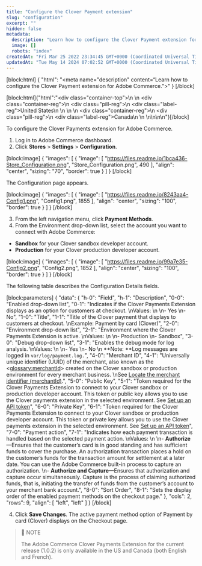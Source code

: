 ```yaml
---
title: "Configure the Clover Payment extension"
slug: "configuration"
excerpt: ""
hidden: false
metadata: 
  description: "Learn how to configure the Clover Payment extension for Adobe Commerce."
  image: []
  robots: "index"
createdAt: "Fri Mar 25 2022 23:34:45 GMT+0000 (Coordinated Universal Time)"
updatedAt: "Tue May 14 2024 07:02:52 GMT+0000 (Coordinated Universal Time)"
---
```

[block:html]
{
  "html": "<meta name=\"description\" content=“Learn how to configure the Clover Payment extension for Adobe Commerce.\">"
}
[/block]


[block:html]{"html":"<div class=\"container-top\">\n  <!--United States-->\n  <div class=\"container-reg\">\n    <div class=\"pill-reg\">\n      <div class=\"label-reg\">United States</div>\n    </div>\n  </div>\n  <!--Canada-->\n  <div class=\"container-reg\">\n    <div class=\"pill-reg\">\n      <div class=\"label-reg\">Canada</div>\n    </div>\n  </div>\n</div>\n\n<!--Css-->\n<style>\n.container-top {\n  top: -15px;\n  position: relative;\n  margin-bottom: -5px;\n}\n\n.container-reg {\n  align-items: center;\n  min-width: auto; \n  width: fit-content;\n  text-align: left;\n  overflow: auto;\n  display: inline-block; \n}\n\n/*Pill format REG*/\n.pill-reg {\n  background: #44BB44;\n  border: .5px solid #44BB44;\n  margin-left: 5px;\n  overflow: hidden;\n  display: flex; \n  justify-content: center; \n  align-items: center; \n  border-radius: 10px;\n  height: 1.8rem;\n  margin-top: 10px;\n  margin-bottom: 1.5px; \n  padding: 0 10px; \n}\n\n/*Text FORMAT inside REG pills */\n.pill-reg .label-reg, \n.pill-reg__addon .label-reg \n{\n  font-style: normal;\n  font-weight: normal;\n  font-size: 12px;\n  color: #fff;\n  vertical-align: middle;\n  margin: 0;\n  padding: 0 5px;\n}\n</style>"}[/block]

To configure the Clover Payments extension for Adobe Commerce.

1. Log in to Adobe Commerce dashboard.
2. Click **Stores**  >  **Settings** > **Configuration**. 

[block:image]
{
  "images": [
    {
      "image": [
        "https://files.readme.io/1bca436-Store_Configuration.png",
        "Store_Configuration.png",
        490
      ],
      "align": "center",
      "sizing": "70",
      "border": true
    }
  ]
}
[/block]


The Configuration page appears.

[block:image]
{
  "images": [
    {
      "image": [
        "https://files.readme.io/8243aa4-Config1.png",
        "Config1.png",
        1855
      ],
      "align": "center",
      "sizing": "100",
      "border": true
    }
  ]
}
[/block]


3. From the left navigation menu, click **Payment Methods**.
4. From the Environment drop-down list, select the account you want to connect with Adobe Commerce:

- **Sandbox** for your Clover sandbox developer account.
- **Production** for your Clover production developer account.

[block:image]
{
  "images": [
    {
      "image": [
        "https://files.readme.io/99a7e35-Config2.png",
        "Config2.png",
        1852
      ],
      "align": "center",
      "sizing": "100",
      "border": true
    }
  ]
}
[/block]


The following table describes the Configuration Details fields.

[block:parameters]
{
  "data": {
    "h-0": "Field",
    "h-1": "Description",
    "0-0": "Enabled drop-down list",
    "0-1": "Indicates if the Clover Payments Extension displays as an option for customers at checkout.  \nValues:  \n  \n- Yes  \n- No",
    "1-0": "Title",
    "1-1": "Title of the Clover payment that displays to customers at checkout.  \nExample: Payment by card (Clover)",
    "2-0": "Environment drop-down list",
    "2-1": "Environment where the Clover Payments Extension is active.  \nValues:  \n  \n- Production  \n- Sandbox",
    "3-0": "Debug drop-down list",
    "3-1": "Enables the debug mode for log analysis.  \nValues:  \n  \n- Yes  \n- No  \n  **Note: **Log messages are logged in `var/log/payment.log.`",
    "4-0": "Merchant ID",
    "4-1": "Universally unique identifier (UUID) of the merchant, also known as the <<glossary:merchantId>> created on the Clover sandbox or production environment for every merchant business.  \nSee [Locate the merchant identifier (merchantId)](https://docs.clover.com/docs/locating-merchant-id).",
    "5-0": "Public Key",
    "5-1": "Token required for the Clover Payments Extension to connect to your Clover sandbox or production developer account. This token or public key allows you to use the Clover payments extension in the selected environment. See [Set up an API token](https://docs.clover.com/docs/configuration-1)",
    "6-0": "Private Key",
    "6-1": "Token required for the Clover Payments Extension to connect to your Clover sandbox or production developer account. This token or private key allows you to use the Clover payments extension in the selected environment. See [Set up an API token](https://docs.clover.com/docs/configuration-1)",
    "7-0": "Payment action",
    "7-1": "Indicates how each payment transaction is handled based on the selected payment action.  \nValues:  \n  \n- **Authorize**—Ensures that the customer’s card is in good standing and has sufficient funds to cover the purchase. An authorization transaction places a hold on the customer’s funds for the transaction amount for settlement at a later date. You can use the Adobe Commerce built-in process to capture an authorization.  \n- **Authorize and Capture**—Ensures that authorization and capture occur simultaneously. Capture is the process of claiming authorized funds, that is, initiating the transfer of funds from the customer’s account to your merchant bank account.",
    "8-0": "Sort Order",
    "8-1": "Sets the display order of the enabled payment methods on the checkout page."
  },
  "cols": 2,
  "rows": 9,
  "align": [
    "left",
    "left"
  ]
}
[/block]


4. Click **Save Changes**. The active payment method option of Payment by card (Clover) displays on the Checkout page.

> 📘 NOTE
> 
> The Adobe Commerce Clover Payments Extension for the current release (1.0.2) is only available in the US and Canada (both English and French).
